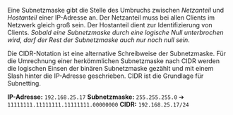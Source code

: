 Eine Subnetzmaske gibt die Stelle des Umbruchs zwischen *Netzanteil* und *Hostanteil* einer IP-Adresse an. Der Netzanteil muss bei allen Clients im Netzwerk gleich groß sein. Der Hostanteil dient zur Identifizierung von Clients. *Sobald eine Subnetzmaske durch eine logische Null unterbrochen wird, darf der Rest der Subnetzmaske auch nur noch null sein*.

Die CIDR-Notation ist eine alternative Schreibweise der Subnetzmaske. Für die Umrechnung einer herkömmlichen Subnetzmaske nach CIDR werden die logischen Einsen der binären Subnetzmaske gezählt und mit einem Slash hinter die IP-Adresse geschrieben. CIDR ist die Grundlage für Subnetting.

**IP-Adresse:** `192.168.25.17`
**Subnetzmaske:** `255.255.255.0` ➔ `11111111.11111111.11111111.00000000`
**CIDR:** `192.168.25.17/24`
